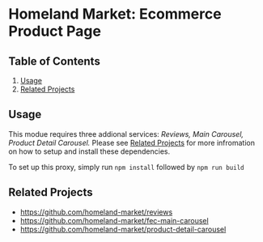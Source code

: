 # Homeland Market: Ecommerce Product Page

## Table of Contents

1. [Usage](#Usage)
2. [Related Projects](#related-projects)

## Usage

This modue requires three addional services: <em>Reviews, Main Carousel, Product Detail Carousel.</em>
Please see [Related Projects](#related-projects) for more infromation on how to setup and install these dependencies. 

To set up this proxy, simply run `npm install` followed by `npm run build`

## Related Projects

  - https://github.com/homeland-market/reviews
  - https://github.com/homeland-market/fec-main-carousel
  - https://github.com/homeland-market/product-detail-carousel
